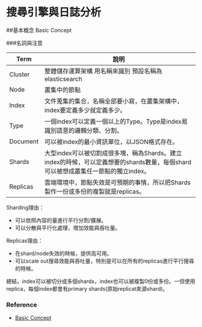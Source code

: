 # 搜尋引擎與日誌分析

##基本概念 Basic Concept

###名詞與注意

|Term|說明|
|-|-|
|Cluster|整體儲存運算架構 用名稱來識別 預設名稱為elasticsearch|
|Node|叢集中的節點|
|Index| 文件蒐集的集合，名稱全部要小寫，在叢集架構中，index要定義多少就定義多少。|
|Type|一個index可以定義一個以上的Type。Type是index易識別語意的邏輯分類、分割。|
|Document|可以被index的最小資訊單位，以JSON格式存在。|
|Shards |大型index可以被切割成很多塊，稱為Shards。建立index的時候，可以定義想要的shards數量，每個shard可以被想成叢集任一節點的獨立index。|
|Replicas|雲端環境中，節點失效是可預期的事情，所以把Shards製作一份或多份的複製就是replicas。|

Sharding理由：
* 可以依照內容的量進行平行分割/擴展。
* 可以分散與平行化處理，增加效能與吞吐量。

Replicas理由：
* 在shard/node失效的時候，提供高可用。
* 可以scale out搜尋效能與吞吐量，特別是可以在所有的replicas進行平行搜尋的時候。

總結，index可以被切分成多個shards，index也可以被複製0份或多份。一但使用replica，每個index都會有primary shards(原始replicat來源shard)。

### Reference
* [Basic Concept](https://www.elastic.co/guide/en/elasticsearch/reference/current/_basic_concepts.html)

